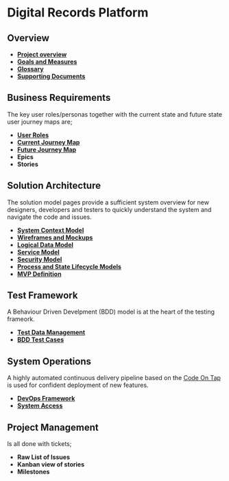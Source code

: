 # Digital Records Platform


## Overview

* **[Project overview](/docs/Overview.md)**
* **[Goals and Measures](/docs/GoalsAndMeasures.md)**
* **[Glossary](/docs/Glossary.md)**
* **[Supporting Documents](docs/references/references.md)**

## Business Requirements

The key user roles/personas together with the current state and future state user journey maps are;

* **[User Roles](/docs/UserRoles.md)**
* **[Current Journey Map](/docs/CurrentJourneyMap.md)**
* **[Future Journey Map](/docs/FutureJourneyMap.md)**
* **Epics**
* **Stories**

## Solution Architecture

The solution model pages provide a sufficient system overview for new designers, developers and testers to quickly understand the system and navigate the code and issues.

* **[System Context Model](/docs/SystemContextModel.md)**
* **[Wireframes and Mockups](/docs/WireframesAndMockups.md)**
* **[Logical Data Model](/docs/LogicalDataModel.md)**
* **[Service Model](/docs/ServiceModel.md)**
* **[Security Model](/docs/SecurityModel.md)**
* **[Process and State Lifecycle Models](/docs/ProcessAndStateLifecycleModels.md)**
* **[MVP Definition](/docs/MVP.md)**

## Test Framework

A Behaviour Driven Develpment (BDD) model is at the heart of the testing frameork.

* **[Test Data Management](/docs/TestDataManagement.md)**
* **[BDD Test Cases](/docs/BDDTestCases.md)**

## System Operations

A highly automated continuous delivery pipeline based on the [Code On Tap](http://codeontap.io/) is used for confident deployment of new features.

* **[DevOps Framework](/docs/DevOpsFramework.md)**
* **[System Access](/docs/SystemAccess.md)**

## Project Management

Is all done with tickets;

* **Raw List of Issues**
* **Kanban view of stories**
* **Milestones**

